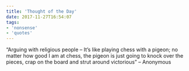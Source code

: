 ```yaml
---
title: 'Thought of the Day'
date: 2017-11-27T16:54:07
tags:
- 'nonsense'
- 'quotes'
---
```


“Arguing with religious people – It’s like playing chess with a pigeon;
no matter how good I am at chess, the pigeon is just going to knock over
the pieces, crap on the board and strut around victorious” – Anonymous

